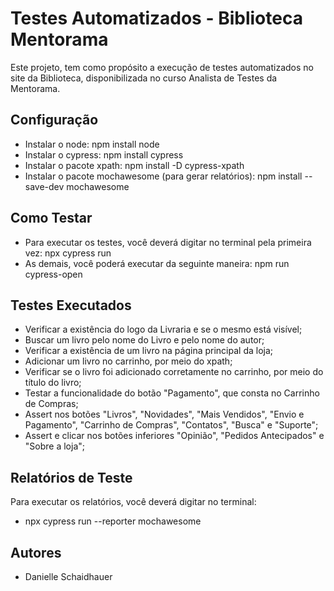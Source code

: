 # Testes Automatizados - Biblioteca Mentorama

Este projeto, tem como propósito a execução de testes automatizados no site da Biblioteca, disponibilizada no curso Analista de Testes da Mentorama.

## Configuração

- Instalar o node: npm install node
- Instalar o cypress: npm install cypress
- Instalar o pacote xpath: npm install -D cypress-xpath
- Instalar o pacote mochawesome (para gerar relatórios): npm install --save-dev mochawesome

## Como Testar 

- Para executar os testes, você deverá digitar no terminal pela primeira vez: npx cypress run
- As demais, você poderá executar da seguinte maneira: npm run cypress-open 

## Testes Executados

- Verificar a existência do logo da Livraria e se o mesmo está visível;
- Buscar um livro pelo nome do Livro e pelo nome do autor;
- Verificar a existência de um livro na página principal da loja;
- Adicionar um livro no carrinho, por meio do xpath;
- Verificar se o livro foi adicionado corretamente no carrinho, por meio do título do livro;
- Testar a funcionalidade do botão "Pagamento", que consta no Carrinho de Compras;
- Assert nos botões "Livros", "Novidades", "Mais Vendidos", "Envio e Pagamento", "Carrinho de Compras", "Contatos", "Busca" e "Suporte";
- Assert e clicar nos botões inferiores "Opinião", "Pedidos Antecipados" e "Sobre a loja";


## Relatórios de Teste

Para executar os relatórios, você deverá digitar no terminal:
- npx cypress run --reporter mochawesome

## Autores

- Danielle Schaidhauer

